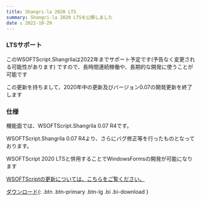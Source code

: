 ```yaml
---
title: Shangri-la 2020 LTS
summary: Shangri-la 2020 LTSを公開しました
date : 2022-10-29
---
```

### LTSサポート
このWSOFTScript.Shangrilaは2022年までサポート予定です(予告なく変更される可能性があります) ですので、長時間連続稼働や、長期的な開発に使うことが可能です

この更新を持ちまして、2020年中の更新及びバージョン0.07の開発更新を終了します
### 仕様
機能面では、WSOFTScript.Shangrila 0.07 R4です。

WSOFTScript.Shangrila 0.07 R4より、さらにバグ修正等を行ったものとなっております。

WSOFTScript 2020 LTSと併用することでWindowsFormsの開発が可能になります

[WSOFTScriptの更新については、こちらをご覧ください。](./2020-lts)

[ ダウンロード](https://download.wsoft.ws/WS00063){: .btn .btn-primary .btn-lg .bi .bi-download }